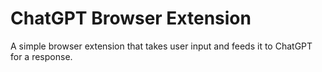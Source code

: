 # ChatGPT Browser Extension
A simple browser extension that takes user input and feeds it to ChatGPT for a response.

